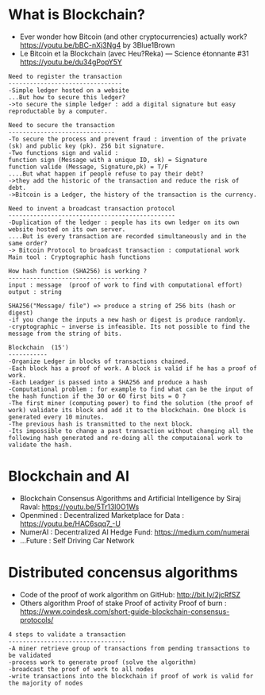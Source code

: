 # What is Blockchain? 
* Ever wonder how Bitcoin (and other cryptocurrencies) actually work?
https://youtu.be/bBC-nXj3Ng4 by 3Blue1Brown
* Le Bitcoin et la Blockchain (avec Heu?Reka) — Science étonnante #31 
https://youtu.be/du34gPopY5Y

```
Need to register the transaction 
--------------------------------
-Simple ledger hosted on a website
...But how to secure this ledger? 
->to secure the simple ledger : add a digital signature but easy reproductable by a computer.

Need to secure the transaction 
------------------------------
-To secure the process and prevent fraud : invention of the private (sk) and public key (pk). 256 bit signature. 
-Two functions sign and valid : 
function sign (Message with a unique ID, sk) = Signature
function valide (Message, Signature,pk) = T/F 
....But what happen if people refuse to pay their debt? 
->they add the historic of the transaction and reduce the risk of debt. 
->Bitcoin is a Ledger, the history of the transaction is the currency. 

Need to invent a broadcast transaction protocol 
-----------------------------------------------
-Duplication of the ledger : people has its own ledger on its own website hosted on its own server. 
....But is every transaction are recorded simultaneously and in the same order? 
-> Bitcoin Protocol to broadcast transaction : computational work 
Main tool : Cryptographic hash functions 

How hash function (SHA256) is working ? 
--------------------------------------
input : message  (proof of work to find with computational effort)
output : string 

SHA256("Message/ file") => produce a string of 256 bits (hash or digest)
-if you change the inputs a new hash or digest is produce randomly. 
-cryptographic ~ inverse is infeasible. Its not possible to find the message from the string of bits. 

Blockchain  (15')
-----------
-Organize Ledger in blocks of transactions chained. 
-Each block has a proof of work. A block is valid if he has a proof of work. 
-Each Leadger is passed into a SHA256 and produce a hash 
-Computational problem : for example to find what can be the input of the hash function if the 30 or 60 first bits = 0 ? 
-The first miner (computing power) to find the solution (the proof of work) validate its block and add it to the blockchain. One block is generated every 10 minutes. 
-The previous hash is transmitted to the next block. 
-Its impossible to change a past transaction without changing all the 
following hash generated and re-doing all the computaional work to validate the hash. 
```

# Blockchain and AI 
* Blockchain Consensus Algorithms and Artificial Intelligence by Siraj Raval: https://youtu.be/5Tr13l0O1Ws 
* Openmined : Decentralized Marketplace for Data :  https://youtu.be/HAC6sqq7_-U
* NumerAI : Decentralized AI Hedge Fund: https://medium.com/numerai
* ...Future : Self Driving Car Network 

# Distributed concensus algorithms 
* Code of the proof of work algorithm on GitHub: http://bit.ly/2jcRfSZ
* Others algorithm Proof of stake Proof of activity Proof of burn : https://www.coindesk.com/short-guide-blockchain-consensus-protocols/

```
4 steps to validate a transaction 
---------------------------------
-A miner retrieve group of transactions from pending transactions to be validated 
-process work to generate proof (solve the algorithm)
-broadcast the proof of work to all nodes 
-write transactions into the blockchain if proof of work is valid for the majority of nodes 
```
